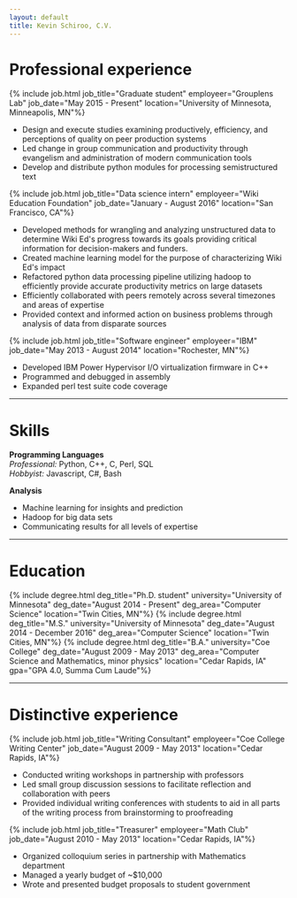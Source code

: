 ```yaml
---
layout: default
title: Kevin Schiroo, C.V.
---
```


# Professional experience #
{% include job.html job_title="Graduate student"
                    employeer="Grouplens Lab"
                    job_date="May 2015 - Present"
                    location="University of Minnesota, Minneapolis, MN"%}
 - Design and execute studies examining productively, efficiency, and
   perceptions of quality on peer production systems
 - Led change in group communication and productivity through evangelism and
   administration of modern communication tools
 - Develop and distribute python modules for processing semistructured text

{% include job.html job_title="Data science intern"
                    employeer="Wiki Education Foundation"
                    job_date="January - August 2016"
                    location="San Francisco, CA"%}
- Developed methods for wrangling and analyzing unstructured data to determine
  Wiki Ed's progress towards its goals providing critical information for
  decision-makers and funders.
- Created machine learning model for the purpose of characterizing Wiki Ed's
  impact
- Refactored python data processing pipeline utilizing hadoop to efficiently
  provide accurate productivity metrics on large datasets
- Efficiently collaborated with peers remotely across several timezones and
  areas of expertise
- Provided context and informed action on business problems through analysis
  of data from disparate sources

{% include job.html job_title="Software engineer"
                   employeer="IBM"
                   job_date="May 2013 - August 2014"
                   location="Rochester, MN"%}
- Developed IBM Power Hypervisor I/O virtualization firmware in C++
- Programmed and debugged in assembly
- Expanded perl test suite code coverage

---------------------------

# Skills #

__Programming Languages__  
_Professional:_ Python, C++, C, Perl, SQL  
_Hobbyist:_ Javascript, C#, Bash

__Analysis__

- Machine learning for insights and prediction
- Hadoop for big data sets
- Communicating results for all levels of expertise

---------------------------

# Education #
{% include degree.html deg_title="Ph.D. student"
                       university="University of Minnesota"
                       deg_date="August 2014 - Present"
                       deg_area="Computer Science"
                       location="Twin Cities, MN"%}
{% include degree.html deg_title="M.S."
                       university="University of Minnesota"
                       deg_date="August 2014 - December 2016"
                       deg_area="Computer Science"
                       location="Twin Cities, MN"%}
{% include degree.html deg_title="B.A."
                       university="Coe College"
                       deg_date="August 2009 - May 2013"
                       deg_area="Computer Science and Mathematics, minor physics"
                       location="Cedar Rapids, IA"
                       gpa="GPA 4.0, Summa Cum Laude"%}

---------------------------

# Distinctive experience #
{% include job.html job_title="Writing Consultant"
                   employeer="Coe College Writing Center"
                   job_date="August 2009 - May 2013"
                   location="Cedar Rapids, IA"%}
- Conducted writing workshops in partnership with professors
- Led small group discussion sessions to facilitate reflection and collaboration
  with peers
- Provided individual writing conferences with students to aid in all parts of
  the writing process from brainstorming to proofreading

{% include job.html job_title="Treasurer"
                   employeer="Math Club"
                   job_date="August 2010 - May 2013"
                   location="Cedar Rapids, IA"%}
- Organized colloquium series in partnership with Mathematics department
- Managed a yearly budget of ~$10,000
- Wrote and presented budget proposals to student government
